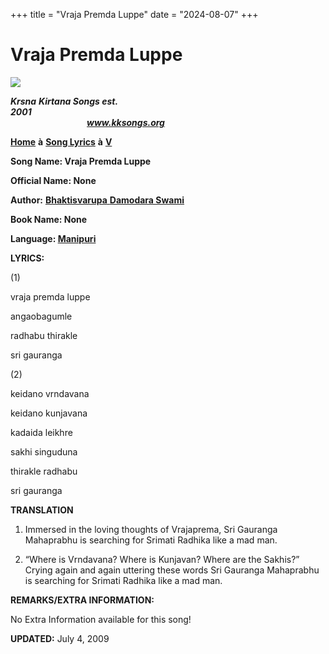 +++
title = "Vraja Premda Luppe"
date = "2024-08-07"
+++

# Vraja Premda Luppe
**[![](http://kksongs.org/image_files/image002.jpg)](http://kksongs.org/)**

**_Krsna_** **_Kirtana Songs est. 2001_**                                                                                                                                                      **_www.kksongs.org_**

**[Home](http://kksongs.org/)** **à** **[Song Lyrics](http://kksongs.org/lyrics.html)** **à** **[V](http://kksongs.org/songs/song_v.html)**

**Song Name: Vraja Premda Luppe**

**Official Name: None**

**Author:** [**Bhaktisvarupa** **Damodara Swami**](http://kksongs.org/authors/list/bhaktisvarupa_damodara.html)

**Book Name: None**

**Language: [Manipuri](http://kksongs.org/language/list/manipuri.html)**

**LYRICS:**

(1)

vraja premda luppe

angaobagumle

radhabu thirakle

sri gauranga

(2)

keidano vrndavana

keidano kunjavana

kadaida leikhre

sakhi singuduna

thirakle radhabu

sri gauranga

**TRANSLATION**

1) Immersed in the loving thoughts of Vrajaprema, Sri Gauranga Mahaprabhu is searching for Srimati Radhika like a mad man.

2) “Where is Vrndavana? Where is Kunjavan? Where are the Sakhis?” Crying again and again uttering these words Sri Gauranga Mahaprabhu is searching for Srimati Radhika like a mad man.

**REMARKS/EXTRA INFORMATION:**

No Extra Information available for this song!

**UPDATED:** July 4, 2009